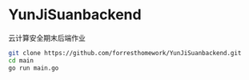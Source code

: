 # YunJiSuanbackend
云计算安全期末后端作业

```bash
git clone https://github.com/forresthomework/YunJiSuanbackend.git
cd main
go run main.go
```